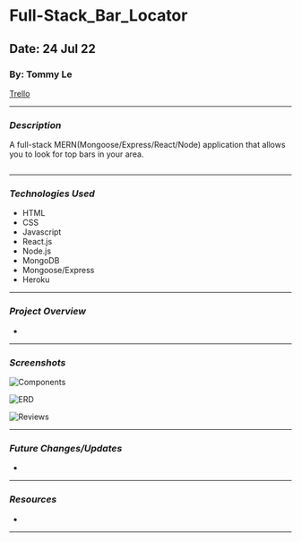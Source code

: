 # Full-Stack_Bar_Locator

## Date: 24 Jul 22

### By: Tommy Le

[Trello](https://trello.com/invite/b/rbOCPZ31/29946513d96a125ef8e1264aafa6704e/project2-bar-locator)

***

### ***Description***

A full-stack MERN(Mongoose/Express/React/Node) application that allows you to look for top bars in your area. 

![]()

***

### ***Technologies Used***

* HTML
* CSS
* Javascript
* React.js
* Node.js
* MongoDB
* Mongoose/Express
* Heroku

***

### ***Project Overview***

-

***

### ***Screenshots***

![Components](https://cdn.discordapp.com/attachments/592282940130459651/1000981101298323587/ComponentHierarchy.png)

![ERD](https://media.discordapp.net/attachments/592282940130459651/1001138382086357043/ERD2.png)

![Reviews](https://media.discordapp.net/attachments/592282940130459651/1002508515119743106/BarReviews.png?width=1006&height=1299)

***

### ***Future Changes/Updates***

*

***

### ***Resources***

*

***